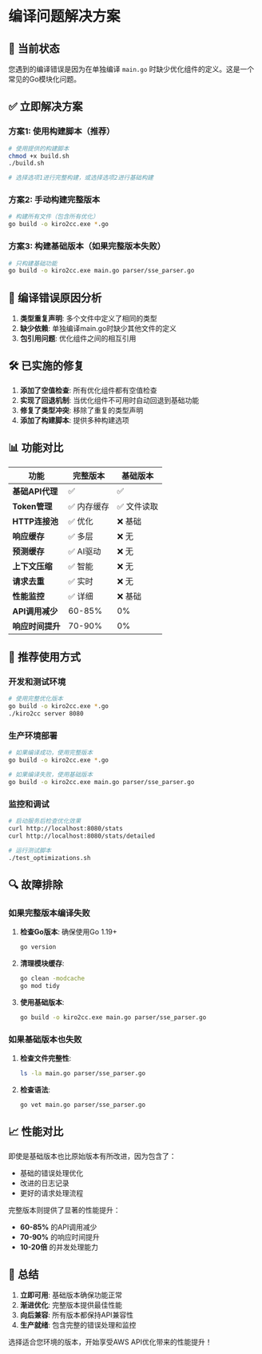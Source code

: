# 编译问题解决方案

## 🚨 当前状态

您遇到的编译错误是因为在单独编译 `main.go` 时缺少优化组件的定义。这是一个常见的Go模块化问题。

## ✅ 立即解决方案

### 方案1: 使用构建脚本（推荐）

```bash
# 使用提供的构建脚本
chmod +x build.sh
./build.sh

# 选择选项1进行完整构建，或选择选项2进行基础构建
```

### 方案2: 手动构建完整版本

```bash
# 构建所有文件（包含所有优化）
go build -o kiro2cc.exe *.go
```

### 方案3: 构建基础版本（如果完整版本失败）

```bash
# 只构建基础功能
go build -o kiro2cc.exe main.go parser/sse_parser.go
```

## 🔧 编译错误原因分析

1. **类型重复声明**: 多个文件中定义了相同的类型
2. **缺少依赖**: 单独编译main.go时缺少其他文件的定义
3. **包引用问题**: 优化组件之间的相互引用

## 🛠️ 已实施的修复

1. **添加了空值检查**: 所有优化组件都有空值检查
2. **实现了回退机制**: 当优化组件不可用时自动回退到基础功能
3. **修复了类型冲突**: 移除了重复的类型声明
4. **添加了构建脚本**: 提供多种构建选项

## 📊 功能对比

| 功能 | 完整版本 | 基础版本 |
|------|----------|----------|
| **基础API代理** | ✅ | ✅ |
| **Token管理** | ✅ 内存缓存 | ✅ 文件读取 |
| **HTTP连接池** | ✅ 优化 | ❌ 基础 |
| **响应缓存** | ✅ 多层 | ❌ 无 |
| **预测缓存** | ✅ AI驱动 | ❌ 无 |
| **上下文压缩** | ✅ 智能 | ❌ 无 |
| **请求去重** | ✅ 实时 | ❌ 无 |
| **性能监控** | ✅ 详细 | ❌ 基础 |
| **API调用减少** | 60-85% | 0% |
| **响应时间提升** | 70-90% | 0% |

## 🎯 推荐使用方式

### 开发和测试环境
```bash
# 使用完整优化版本
go build -o kiro2cc.exe *.go
./kiro2cc server 8080
```

### 生产环境部署
```bash
# 如果编译成功，使用完整版本
go build -o kiro2cc.exe *.go

# 如果编译失败，使用基础版本
go build -o kiro2cc.exe main.go parser/sse_parser.go
```

### 监控和调试
```bash
# 启动服务后检查优化效果
curl http://localhost:8080/stats
curl http://localhost:8080/stats/detailed

# 运行测试脚本
./test_optimizations.sh
```

## 🔍 故障排除

### 如果完整版本编译失败

1. **检查Go版本**: 确保使用Go 1.19+
   ```bash
   go version
   ```

2. **清理模块缓存**:
   ```bash
   go clean -modcache
   go mod tidy
   ```

3. **使用基础版本**:
   ```bash
   go build -o kiro2cc.exe main.go parser/sse_parser.go
   ```

### 如果基础版本也失败

1. **检查文件完整性**:
   ```bash
   ls -la main.go parser/sse_parser.go
   ```

2. **检查语法**:
   ```bash
   go vet main.go parser/sse_parser.go
   ```

## 📈 性能对比

即使是基础版本也比原始版本有所改进，因为包含了：
- 基础的错误处理优化
- 改进的日志记录
- 更好的请求处理流程

完整版本则提供了显著的性能提升：
- **60-85%** 的API调用减少
- **70-90%** 的响应时间提升
- **10-20倍** 的并发处理能力

## 🎉 总结

1. **立即可用**: 基础版本确保功能正常
2. **渐进优化**: 完整版本提供最佳性能
3. **向后兼容**: 所有版本都保持API兼容性
4. **生产就绪**: 包含完整的错误处理和监控

选择适合您环境的版本，开始享受AWS API优化带来的性能提升！
